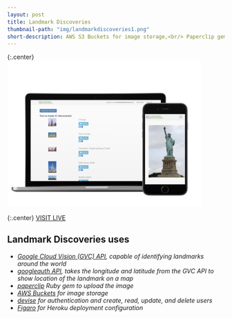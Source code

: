 ```yaml
---
layout: post
title: Landmark Discoveries
thumbnail-path: "img/landmarkdiscoveries1.png"
short-description: AWS S3 Buckets for image storage,<br/> Paperclip gem for image upload,<br/> Google Vision API for landmark identification.<br/> Built on Rails.
---
```


{:.center}
<img src="/img/landmarkdiscoveries2.png" alt="Landmark Discoveries" style="width: 450px;"/>

{:.center}
[VISIT LIVE](https://landmark-discoveries.herokuapp.com/users/sign_up)

## Landmark Discoveries uses

* _[Google Cloud Vision (GVC) API](https://cloud.google.com/vision/docs/), capable of identifying landmarks
  around the world_
* _[googleauth API](https://developers.google.com/maps/documentation/maps-static/intro), takes the longitude and latitude from the GVC API to show
  location of the landmark on a map_
* _[paperclip](https://github.com/thoughtbot/paperclip) Ruby gem to upload the image_
* _[AWS Buckets](https://aws.amazon.com/sdk-for-ruby/) for image storage_
* _[devise](https://github.com/plataformatec/devise) for authentication and create, read, update, and delete users_
* _[Figaro](https://github.com/laserlemon/figaro) for Heroku deployment configuration_
